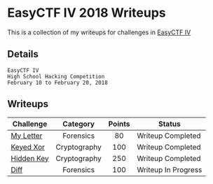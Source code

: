# EasyCTF IV 2018 Writeups

This is a collection of my writeups for challenges in [EasyCTF IV](https://www.easyctf.com/)

## Details
	EasyCTF IV
	High School Hacking Competition
	February 10 to February 20, 2018

## Writeups
Challenge | Category | Points | Status
----------|:--------:|:------:| -------
[My Letter](https://github.com/goelp14/EasyCTF-Writeups-2018-Final/blob/master/Finished/My-Letter.md) | Forensics | 80 | Writeup Completed
[Keyed Xor](https://github.com/goelp14/EasyCTF-Writeups-2018-Final/blob/master/Finished/Keyed-XOR.md) | Cryptography | 100 | Writeup Completed
[Hidden Key](https://github.com/goelp14/EasyCTF-Writeups-2018-Final/blob/master/Finished/Hidden-Key.md) | Cryptography | 250 | Writeup Completed
[Diff](https://github.com/goelp14/EasyCTF-Writeups-2018-Final/blob/master/Finished/Diff.md) | Forensics | 100 | Writeup In Progress

